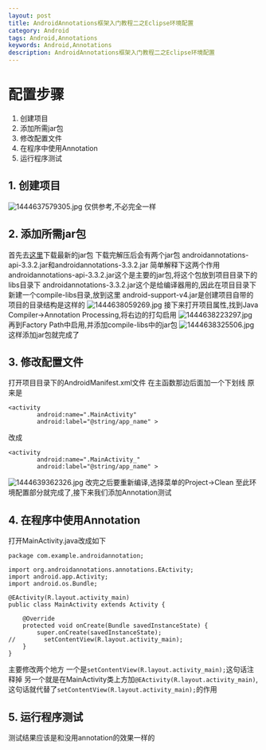 ```yaml
---
layout: post
title: AndroidAnnotations框架入门教程二之Eclipse环境配置
category: Android
tags: Android,Annotations
keywords: Android,Annotations
description: AndroidAnnotations框架入门教程二之Eclipse环境配置
---
```


# 配置步骤

 1. 创建项目
 2. 添加所需jar包
 3. 修改配置文件
 4. 在程序中使用Annotation
 5. 运行程序测试

## 1. 创建项目
![][1]
仅供参考,不必完全一样

## 2. 添加所需jar包
首先去[这里][2]下载最新的jar包
下载完解压后会有两个jar包
androidannotations-api-3.3.2.jar和androidannotations-3.3.2.jar
简单解释下这两个作用
androidannotations-api-3.3.2.jar这个是主要的jar包,将这个包放到项目目录下的libs目录下
androidannotations-3.3.2.jar这个是给编译器用的,因此在项目目录下新建一个compile-libs目录,放到这里
android-support-v4.jar是创建项目自带的
项目的目录结构是这样的
![][3]
接下来打开项目属性,找到Java Compiler->Annotation Processing,将右边的打勾启用
![][4]
再到Factory Path中启用,并添加compile-libs中的jar包
![][5]
这样添加jar包就完成了

## 3. 修改配置文件

打开项目目录下的AndroidManifest.xml文件
在主函数那边后面加一个下划线
原来是

    <activity
            android:name=".MainActivity"
            android:label="@string/app_name" >

改成

    <activity
            android:name=".MainActivity_"
            android:label="@string/app_name" >

![][6]
改完之后要重新编译,选择菜单的Project->Clean
至此环境配置部分就完成了,接下来我们添加Annotation测试

## 4. 在程序中使用Annotation

打开MainActivity.java改成如下

    package com.example.androidannotation;

    import org.androidannotations.annotations.EActivity;
    import android.app.Activity;
    import android.os.Bundle;

    @EActivity(R.layout.activity_main)
    public class MainActivity extends Activity {

    	@Override
        protected void onCreate(Bundle savedInstanceState) {
            super.onCreate(savedInstanceState);
    //        setContentView(R.layout.activity_main);
        }
    }

主要修改两个地方
一个是`setContentView(R.layout.activity_main);`这句话注释掉
另一个就是在MainActivity类上方加`@EActivity(R.layout.activity_main)`,这句话就代替了`setContentView(R.layout.activity_main);`的作用

## 5. 运行程序测试

测试结果应该是和没用annotation的效果一样的

  [1]: /assets/images/1444637579305.jpg "1444637579305.jpg"
  [2]: https://github.com/excilys/androidannotations/wiki/Download
  [3]: /assets/images/1444638059269.jpg "1444638059269.jpg"
  [4]: /assets/images/1444638223297.jpg "1444638223297.jpg"
  [5]: /assets/images/1444638325506.jpg "1444638325506.jpg"
  [6]: /assets/images/1444639362326.jpg "1444639362326.jpg"
